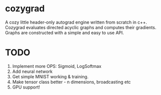 # cozygrad
A cozy little header-only autograd engine written from scratch in c++. Cozygrad evaluates directed acyclic graphs and computes their gradients. Graphs are constructed with a simple and easy to use API. 

# TODO
1. Implement more OPS: Sigmoid, LogSoftmax
2. Add neural network
3. Get simple MNIST working & training.
4. Make tensor class better - n dimensions, broadcasting etc
5. GPU support!


